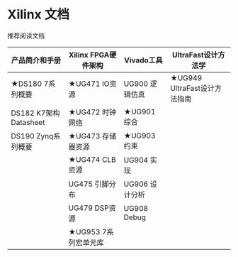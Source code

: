 # Xilinx 文档

推荐阅读文档

| 产品简介和手册         | Xilinx FPGA硬件架构   | Vivado工具      | UltraFast设计方法学          |
| ---------------------- | --------------------- | --------------- | ---------------------------- |
| ★DS180  7系列概要      | ★UG471  IO资源        | UG900  逻辑仿真 | ★UG949 UltraFast设计方法指南 |
| DS182  K7架构Datasheet | ★UG472  时钟网络      | ★UG901  综合    |
| DS190  Zynq系列概要    | ★UG473  存储器资源    | ★UG903  约束    |
|                        | ★UG474  CLB资源       | UG904  实现     |
|                        | UG475  引脚分布       | UG906  设计分析 |
|                        | UG479  DSP资源        | UG908  Debug    |
|                        | ★UG953  7系列宏单元库 |
